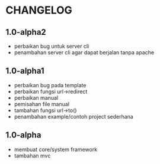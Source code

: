 CHANGELOG
=========

1.0-alpha2
-----
 * perbaikan bug untuk server cli
 * penambahan server cli agar dapat berjalan tanpa apache
 
1.0-alpha1
-----
 
 * perbaikan bug pada template
 * perbaikan fungsi url->redirect
 * perbaikan manual
 * pemisahan file manual
 * tambahan fungsi url->to()
 * penambahan example/contoh project sederhana 

1.0-alpha
-----

 * membuat core/system framework
 * tambahan mvc

